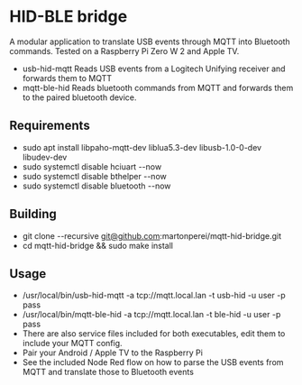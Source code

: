 # HID-BLE bridge

A modular application to translate USB events through MQTT into Bluetooth commands.
Tested on a Raspberry Pi Zero W 2 and Apple TV.

* usb-hid-mqtt Reads USB events from a Logitech Unifying receiver and forwards them to MQTT
* mqtt-ble-hid Reads bluetooth commands from MQTT and forwards them to the paired bluetooth device.

## Requirements

* sudo apt install libpaho-mqtt-dev liblua5.3-dev libusb-1.0-0-dev libudev-dev
* sudo systemctl disable hciuart --now
* sudo systemctl disable bthelper --now
* sudo systemctl disable bluetooth --now

## Building

* git clone --recursive git@github.com:martonperei/mqtt-hid-bridge.git
* cd mqtt-hid-bridge && sudo make install

## Usage

* /usr/local/bin/usb-hid-mqtt -a tcp://mqtt.local.lan -t usb-hid -u user -p pass
* /usr/local/bin/mqtt-ble-hid -a tcp://mqtt.local.lan -t ble-hid -u user -p pass
* There are also service files included for both executables, edit them to include your MQTT config.
* Pair your Android / Apple TV to the Raspberry Pi
* See the included Node Red flow on how to parse the USB events from MQTT and translate those to Bluetooth events

